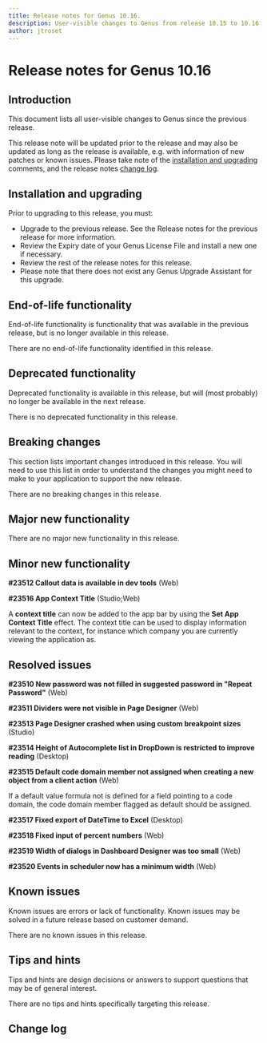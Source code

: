 ```yaml
---
title: Release notes for Genus 10.16.
description: User-visible changes to Genus from release 10.15 to 10.16.
author: jtroset
---
```


# Release notes for Genus 10.16

## Introduction

This document lists all user-visible changes to Genus since the previous release.

This release note will be updated prior to the release and may also be updated as long as the release is available, e.g. with information of new patches or known issues. Please take note of the [installation and upgrading](#installation-and-upgrading) comments, and the release notes [change log](#change-log).

## Installation and upgrading

Prior to upgrading to this release, you must:

- Upgrade to the previous release. See the Release notes for the previous release for more information.
- Review the Expiry date of your Genus License File and install a new one if necessary.
- Review the rest of the release notes for this release.
- Please note that there does not exist any Genus Upgrade Assistant for this upgrade.

<!--rntype01-start INSTALLATION / UPGRADE. DO NOT CHANGE THESE TAGS. ANY CHANGES BELOW WILL BE OVERWRITTEN.-->

<!--rntype01-end   INSTALLATION / UPGRADE. DO NOT CHANGE THESE TAGS. ANY CHANGES ABOVE WILL BE OVERWRITTEN.-->
<!-- release note type 2 is missing. That's ok.-->

## End-of-life functionality

End-of-life functionality is functionality that was available in the previous release, but is no longer available in this release.
<!--rntype03-start END-OF-LIFE. DO NOT CHANGE THESE TAGS. ANY CHANGES BELOW WILL BE OVERWRITTEN.-->
There are no end-of-life functionality identified in this release.
<!--rntype03-end   END-OF-LIFE. DO NOT CHANGE THESE TAGS. ANY CHANGES ABOVE WILL BE OVERWRITTEN.-->
## Deprecated functionality

Deprecated functionality is available in this release, but will (most probably) no longer be available in the next release.
<!--rntype04-start DEPRECATED. DO NOT CHANGE THESE TAGS. ANY CHANGES BELOW WILL BE OVERWRITTEN.-->
There is no deprecated functionality in this release.
<!--rntype04-end   DEPRECATED. DO NOT CHANGE THESE TAGS. ANY CHANGES ABOVE WILL BE OVERWRITTEN.-->
## Breaking changes

This section lists important changes introduced in this release. You will need to use this list in order to understand the changes you might need to make to your application to support the new release.
<!--rntype05-start BREAKING. DO NOT CHANGE THESE TAGS. ANY CHANGES BELOW WILL BE OVERWRITTEN.-->
There are no breaking changes in this release.
<!--rntype05-end   BREAKING. DO NOT CHANGE THESE TAGS. ANY CHANGES ABOVE WILL BE OVERWRITTEN.-->
## Major new functionality
<!--rntype06-start MAJOR. DO NOT CHANGE THESE TAGS. ANY CHANGES BELOW WILL BE OVERWRITTEN.-->
There are no major new functionality in this release.
<!--rntype06-end   MAJOR. DO NOT CHANGE THESE TAGS. ANY CHANGES ABOVE WILL BE OVERWRITTEN.-->
## Minor new functionality
<!--rntype07-start MINOR. DO NOT CHANGE THESE TAGS. ANY CHANGES BELOW WILL BE OVERWRITTEN.-->
<!--ID 63c68cbb-bf28-4966-9887-8107d350e1a2 -->
**#23512 Callout data is available in dev tools** (Web)

<!--ID d0115d82-6da0-4df0-b54b-645ff8a9713e -->
**#23516 App Context Title** (Studio;Web)

A **context title** can now be added to the app bar by using the **Set App Context Title** effect.  The context title can be used to display information relevant to the context, for instance which company you are currently viewing the application as.

<!--rntype07-end   MINOR. DO NOT CHANGE THESE TAGS. ANY CHANGES ABOVE WILL BE OVERWRITTEN.-->
## Resolved issues
<!--rntype08-start RESOLVED ISSUES. DO NOT CHANGE THESE TAGS. ANY CHANGES BELOW WILL BE OVERWRITTEN.-->
<!--ID 5de383e0-f37a-4bb4-a8af-12899dac895a -->
**#23510 New password was not filled in suggested password in "Repeat Password"** (Web)

<!--ID 8e9d7928-17d1-43e6-91e6-7a541a8e4c08 -->
**#23511 Dividers were not visible in Page Designer** (Web)

<!--ID ede35bb4-a5e6-4b6a-9c32-0cbf39883055 -->
**#23513 Page Designer crashed when using custom breakpoint sizes** (Studio)

<!--ID 892a94c8-99b2-4e6c-92d6-258a38318631 -->
**#23514 Height of Autocomplete list in DropDown is restricted to improve reading** (Desktop)

<!--ID ea613f1d-a298-4779-901c-334dcf7e5acc -->
**#23515 Default code domain member not assigned when creating a new object from a client action** (Web)

If a default value formula not is defined for a field pointing to a code domain, the code domain member flagged as default should be assigned.

<!--ID 502df74d-27b4-419d-be2b-d642dfe9dd84 -->
**#23517 Fixed export of DateTime to Excel** (Desktop)

<!--ID cad3c7db-4980-462d-ba0f-4a46d484eb4b -->
**#23518 Fixed input of percent numbers** (Web)

<!--ID 23cbfd83-989d-4056-85f0-de05cd35822e -->
**#23519 Width of dialogs in Dashboard Designer was too small** (Web)

<!--ID c3581f30-cba4-4fdf-98d0-93d256c276fd -->
**#23520 Events in scheduler now has a minimum width** (Web)

<!--rntype08-end   RESOLVED ISSUES. DO NOT CHANGE THESE TAGS. ANY CHANGES ABOVE WILL BE OVERWRITTEN.-->
## Known issues

Known issues are errors or lack of functionality. Known issues may be solved in a future release based on customer demand.
<!--rntype09-start KNOWN ISSUES. DO NOT CHANGE THESE TAGS. ANY CHANGES BELOW WILL BE OVERWRITTEN.-->
There are no known issues in this release.
<!--rntype09-end   KNOWN ISSUES. DO NOT CHANGE THESE TAGS. ANY CHANGES ABOVE WILL BE OVERWRITTEN.-->
## Tips and hints

Tips and hints are design decisions or answers to support questions that may be of general interest.

There are no tips and hints specifically targeting this release.

## Change log
<!--changelog CHANGELOG. DO NOT CHANGE THIS TAG. ANY CHANGES BELOW WILL BE DELETED.-->
